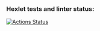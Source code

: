### Hexlet tests and linter status:
[![Actions Status](https://github.com/Ansseii/python-project-lvl1/workflows/hexlet-check/badge.svg)](https://github.com/Ansseii/python-project-lvl1/actions)